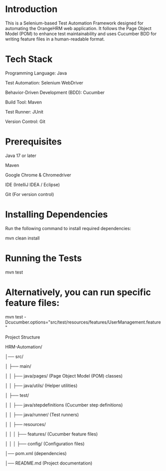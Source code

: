 # Introduction

This is a Selenium-based Test Automation Framework designed for automating the OrangeHRM web application. It follows the Page Object Model (POM) to enhance test maintainability and uses Cucumber BDD for writing feature files in a human-readable format.



# Tech Stack

Programming Language: Java

Test Automation: Selenium WebDriver

Behavior-Driven Development (BDD): Cucumber

Build Tool: Maven

Test Runner: JUnit

Version Control: Git



# Prerequisites

Java 17 or later

Maven

Google Chrome & Chromedriver

IDE (IntelliJ IDEA / Eclipse)

Git (For version control)


# Installing Dependencies
Run the following command to install required dependencies:
  
mvn clean install


# Running the Tests

mvn test


# Alternatively, you can run specific feature files:

mvn test -Dcucumber.options="src/test/resources/features/UserManagement.feature"

  
Project Structure

HRM-Automation/

│── src/

│   ├── main/

│   │   ├── java/pages/    (Page Object Model (POM) classes)

│   │   ├── java/utils/   (Helper utilities)

│   ├── test/

│   │   ├── java/stepdefinitions        (Cucumber step definitions)

│   │   ├── java/runner/           (Test runners)

│   │   ├── resources/

│   │   │   ├── features/          (Cucumber feature files)

│   │   │   ├── config/            (Configuration files)

│── pom.xml                     (dependencies)

│── README.md               (Project documentation)





